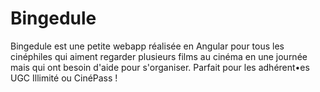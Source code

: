 # Bingedule
Bingedule est une petite webapp réalisée en Angular pour tous les cinéphiles qui aiment regarder plusieurs films au cinéma en une journée mais qui ont besoin d'aide pour s'organiser. Parfait pour les adhérent•es UGC Illimité ou CinéPass !
